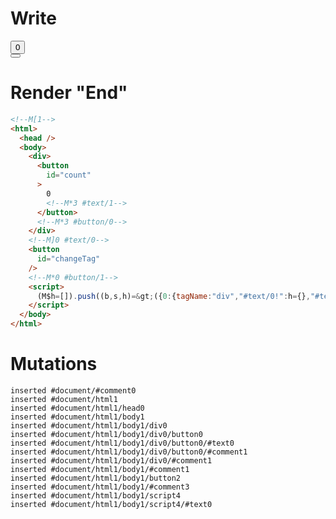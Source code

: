 # Write
  <!M[1><div><button id=count>0<!M*3 #text/1></button><!M*3 #button/0></div><!M]0 #text/0><button id=changeTag></button><!M*0 #button/1><script>(M$h=[]).push((b,s,h)=>({0:{tagName:"div","#text/0!":h={},"#text/0(":"div"},1:h,3:{count:0}}),[3,"packages/translator/src/__tests__/fixtures/dynamic-tag-with-updating-body/components/counter.marko_0_count",0,"packages/translator/src/__tests__/fixtures/dynamic-tag-with-updating-body/template.marko_0_tagName",])</script>


# Render "End"
```html
<!--M[1-->
<html>
  <head />
  <body>
    <div>
      <button
        id="count"
      >
        0
        <!--M*3 #text/1-->
      </button>
      <!--M*3 #button/0-->
    </div>
    <!--M]0 #text/0-->
    <button
      id="changeTag"
    />
    <!--M*0 #button/1-->
    <script>
      (M$h=[]).push((b,s,h)=&gt;({0:{tagName:"div","#text/0!":h={},"#text/0(":"div"},1:h,3:{count:0}}),[3,"packages/translator/src/__tests__/fixtures/dynamic-tag-with-updating-body/components/counter.marko_0_count",0,"packages/translator/src/__tests__/fixtures/dynamic-tag-with-updating-body/template.marko_0_tagName",])
    </script>
  </body>
</html>
```

# Mutations
```
inserted #document/#comment0
inserted #document/html1
inserted #document/html1/head0
inserted #document/html1/body1
inserted #document/html1/body1/div0
inserted #document/html1/body1/div0/button0
inserted #document/html1/body1/div0/button0/#text0
inserted #document/html1/body1/div0/button0/#comment1
inserted #document/html1/body1/div0/#comment1
inserted #document/html1/body1/#comment1
inserted #document/html1/body1/button2
inserted #document/html1/body1/#comment3
inserted #document/html1/body1/script4
inserted #document/html1/body1/script4/#text0
```